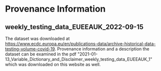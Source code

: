 # Provenance Information

## weekly_testing_data_EUEEAUK_2022-09-15
The dataset was downloaded at https://www.ecdc.europa.eu/en/publications-data/archive-historical-data-testing-volume-covid-19. 
Provenance information and a description the dataset can be examined in the pdf "2021-01-13_Variable_Dictionary_and_Disclaimer_weekly_testing_data_EUEEAUK_1" which was downloaded on this website as well. 